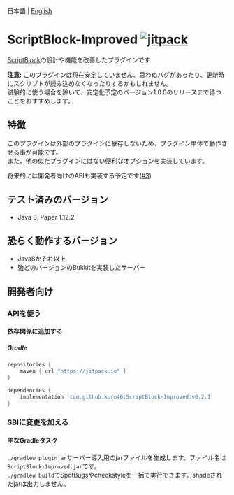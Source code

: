 日本語 | [English](docs/README_EN.md)

# ScriptBlock-Improved [![jitpack](https://jitpack.io/v/kuro46/ScriptBlock-Improved.svg)](https://jitpack.io/#kuro46/ScriptBlock-Improved)

[ScriptBlock](https://dev.bukkit.org/projects/scriptblock)の設計や機能を改善したプラグインです

**注意:** このプラグインは現在安定していません。思わぬバグがあったり、更新時にスクリプトが読み込めなくなったりするかもしれません。  
試験的に使う場合を除いて、安定化予定のバージョン1.0.0のリリースまで待つことをおすすめします。

## 特徴

このプラグインは外部のプラグインに依存しないため、プラグイン単体で動作させる事が可能です。  
また、他の似たプラグインにはない便利なオプションを実装しています。

将来的には開発者向けのAPIも実装する予定です([#3](https://github.com/kuro46/ScriptBlock-Improved/issues/3))

## テスト済みのバージョン

- Java 8, Paper 1.12.2

## 恐らく動作するバージョン

- Java8かそれ以上
- 殆どのバージョンのBukkitを実装したサーバー

## 開発者向け

### APIを使う

#### 依存関係に追加する

##### Gradle

```groovy
repositories {
    maven { url "https://jitpack.io" }
}

dependencies {
    implementation 'com.github.kuro46:ScriptBlock-Improved:v0.2.1'
}
```

### SBIに変更を加える

#### 主なGradleタスク

`./gradlew pluginjar`サーバー導入用のjarファイルを生成します。ファイル名は`ScriptBlock-Improved.jar`です。  
`./gradlew build`でSpotBugsやcheckstyleを一括で実行できます。shadeされたjarは出力しません。
